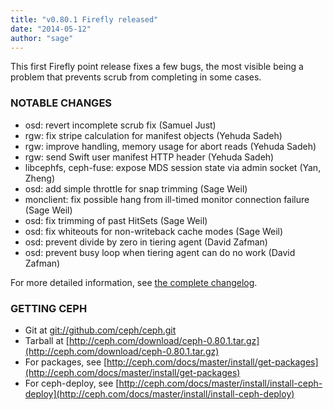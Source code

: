 ```yaml
---
title: "v0.80.1 Firefly released"
date: "2014-05-12"
author: "sage"
---
```


This first Firefly point release fixes a few bugs, the most visible being a problem that prevents scrub from completing in some cases.

### NOTABLE CHANGES

- osd: revert incomplete scrub fix (Samuel Just)
- rgw: fix stripe calculation for manifest objects (Yehuda Sadeh)
- rgw: improve handling, memory usage for abort reads (Yehuda Sadeh)
- rgw: send Swift user manifest HTTP header (Yehuda Sadeh)
- libcephfs, ceph-fuse: expose MDS session state via admin socket (Yan, Zheng)
- osd: add simple throttle for snap trimming (Sage Weil)
- monclient: fix possible hang from ill-timed monitor connection failure (Sage Weil)
- osd: fix trimming of past HitSets (Sage Weil)
- osd: fix whiteouts for non-writeback cache modes (Sage Weil)
- osd: prevent divide by zero in tiering agent (David Zafman)
- osd: prevent busy loop when tiering agent can do no work (David Zafman)

For more detailed information, see [the complete changelog](http://ceph.com/docs/master/_downloads/v0.80.1.txt).

### GETTING CEPH

- Git at [git://github.com/ceph/ceph.git](http://github.com/ceph/ceph)
- Tarball at [http://ceph.com/download/ceph-0.80.1.tar.gz](http://ceph.com/download/ceph-0.80.1.tar.gz)
- For packages, see [http://ceph.com/docs/master/install/get-packages](http://ceph.com/docs/master/install/get-packages)
- For ceph-deploy, see [http://ceph.com/docs/master/install/install-ceph-deploy](http://ceph.com/docs/master/install/install-ceph-deploy)
